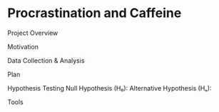 # Procrastination and Caffeine
Project Overview


Motivation 

Data Collection & Analysis


Plan


Hypothesis Testing
Null Hypothesis (H₀): 
Alternative Hypothesis (Hₐ):

Tools


